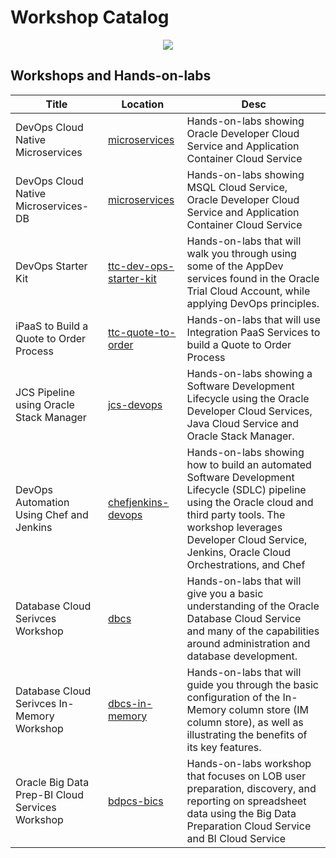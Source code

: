 # Workshop Catalog

<center>
<img src="https://cloudaccelerate.github.io/TTC-CommonContent/images/ttc-logo.png" />
</center>

## Workshops and Hands-on-labs

| Title | Location | Desc |
| ----- | -------- | ---- |
| DevOps Cloud Native Microservices | [microservices](./microservices/README.md) | Hands-on-labs showing Oracle Developer Cloud Service and Application Container Cloud Service |
| DevOps Cloud Native Microservices-DB | [microservices](./db-devops/README.md) | Hands-on-labs showing MSQL Cloud Service, Oracle Developer Cloud Service and Application Container Cloud Service |
| DevOps Starter Kit | [ttc-dev-ops-starter-kit](./ttc-dev-ops-starter-kit/) | Hands-on-labs that will walk you through using some of the AppDev services found in the Oracle Trial Cloud Account, while applying DevOps principles. |
| iPaaS to Build a Quote to Order Process | [ttc-quote-to-order](./ttc-quote-to-order/) | Hands-on-labs that will use Integration PaaS Services to build a Quote to Order Process |
| JCS Pipeline using Oracle Stack Manager | [jcs-devops](./jcs-devops/) | Hands-on-labs showing a Software Development Lifecycle using the Oracle Developer Cloud Services, Java Cloud Service and Oracle Stack Manager.|
| DevOps Automation Using Chef and Jenkins | [chefjenkins-devops](./chefjenkins-devops/) | Hands-on-labs showing how to build an automated Software Development Lifecycle (SDLC) pipeline using the Oracle cloud and third party tools. The workshop leverages Developer Cloud Service, Jenkins, Oracle Cloud Orchestrations, and Chef|
| Database Cloud Serivces Workshop | [dbcs](./dbcs/) | Hands-on-labs that will give you a basic understanding of the Oracle Database Cloud Service and many of the capabilities around administration and database development.|
| Database Cloud Serivces In-Memory Workshop | [dbcs-in-memory](./dbcs-in-memory/) | Hands-on-labs that will guide you through the basic configuration of the In-Memory column store (IM column store), as well as illustrating the benefits of its key features.|
|Oracle Big Data Prep-BI Cloud Services Workshop | [bdpcs-bics](./bdpcs-bics/) | Hands-on-labs workshop that focuses on LOB user preparation, discovery, and reporting on spreadsheet data using the Big Data Preparation Cloud Service and BI Cloud Service|